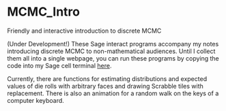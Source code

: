 # MCMC_Intro
Friendly and interactive introduction to discrete MCMC

(Under Development!)
These Sage interact programs accompany my notes introducing discrete MCMC to non-mathematical audiences. Until I collect them all into a single webpage, you can run these programs by copying the code into my Sage cell terminal <a href="https://people.csail.mit.edu/ddeford/sage_cell.html">here</a>.

Currently, there are functions for estimating distributions and expected values of die rolls with arbitrary faces and drawing Scrabble tiles with replacement. There is also an animation for a random walk on the keys of a computer keyboard. 
